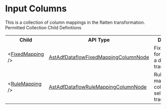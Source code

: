 # Input Columns

<div class="LanguageSummary"><div class ="SummaryItem">This is a collection of column mappings in the flatten transformation.</div></div><div class="SchemaBindingGroup"><div class="SchemaBindingGroupHeader">Permitted Collection Child Definitions</div><table id="SchemaBindingList" class="SchemaBindingList"><tbody><tr><th class="SchemaBindingNameColumnHeader">Child</th><th class="SchemaBindingTypeColumnHeader">API Type</th><th class="SchemaBindingSummaryColumnHeader">Description</th></tr><tr class="cd0"><td class="SchemaBindingName"><span class="punc">&lt;</span><a href=Varigence.Languages.Biml.DataFactory.AstAdfDataflowFixedMappingColumnNode.html">FixedMapping</a><span class="punc"> /&gt;</span></td><td class="SchemaBindingType"><a href="../api-reference/Varigence.Languages.Biml.DataFactory.AstAdfDataflowFixedMappingColumnNode.html">AstAdfDataflowFixedMappingColumnNode</a></td><td class="SchemaBindingSummary">Fixed mapping for columns in a dataflow transformation.</td></tr><tr class="cd1"><td class="SchemaBindingName"><span class="punc">&lt;</span><a href=Varigence.Languages.Biml.DataFactory.AstAdfDataflowRuleMappingColumnNode.html">RuleMapping</a><span class="punc"> /&gt;</span></td><td class="SchemaBindingType"><a href="../api-reference/Varigence.Languages.Biml.DataFactory.AstAdfDataflowRuleMappingColumnNode.html">AstAdfDataflowRuleMappingColumnNode</a></td><td class="SchemaBindingSummary">Rule based mapping for columns in a select transformation.</td></tr></tbody></table></div>